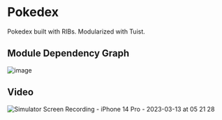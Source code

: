# Pokedex
Pokedex built with RIBs. Modularized with Tuist.

## Module Dependency Graph

![image](https://user-images.githubusercontent.com/69730931/224571567-78d9b084-e7b1-4cce-b361-9215633fcbd2.png)

## Video

![Simulator Screen Recording - iPhone 14 Pro - 2023-03-13 at 05 21 28](https://user-images.githubusercontent.com/69730931/224571307-09a4106c-c541-4155-880a-6ff07b8465a4.gif)
